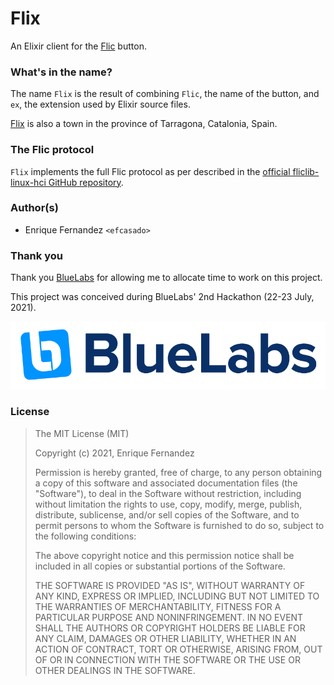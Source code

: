 # Flix

An Elixir client for the [Flic](https://flic.io/) button.

### What's in the name?

The name `Flix` is the result of combining `Flic`, the name of the button, and
`ex`, the extension used by Elixir source files.

[Flix](https://en.wikipedia.org/wiki/Flix) is also a town in the province of
Tarragona, Catalonia, Spain.


### The Flic protocol

`Flix` implements the full Flic protocol as per described in the
[official fliclib-linux-hci GitHub repository](https://github.com/50ButtonsEach/fliclib-linux-hci/blob/master/ProtocolDocumentation.md).


### Author(s)

- Enrique Fernandez `<efcasado>`


### Thank you

Thank you [BlueLabs](https://www.bluelabs.eu/) for allowing me to allocate time
to work on this project.

This project was conceived during BlueLabs' 2nd Hackathon (22-23 July, 2021).

![BlueLaps](images/bluelabs-logo.png?raw=true "BlueLabs")


### License

> The MIT License (MIT)
>
> Copyright (c) 2021, Enrique Fernandez
>
> Permission is hereby granted, free of charge, to any person obtaining a copy
> of this software and associated documentation files (the "Software"), to deal
> in the Software without restriction, including without limitation the rights
> to use, copy, modify, merge, publish, distribute, sublicense, and/or sell
> copies of the Software, and to permit persons to whom the Software is
> furnished to do so, subject to the following conditions:
>
> The above copyright notice and this permission notice shall be included in
> all copies or substantial portions of the Software.
>
> THE SOFTWARE IS PROVIDED "AS IS", WITHOUT WARRANTY OF ANY KIND, EXPRESS OR
> IMPLIED, INCLUDING BUT NOT LIMITED TO THE WARRANTIES OF MERCHANTABILITY,
> FITNESS FOR A PARTICULAR PURPOSE AND NONINFRINGEMENT. IN NO EVENT SHALL THE
> AUTHORS OR COPYRIGHT HOLDERS BE LIABLE FOR ANY CLAIM, DAMAGES OR OTHER
> LIABILITY, WHETHER IN AN ACTION OF CONTRACT, TORT OR OTHERWISE, ARISING FROM,
> OUT OF OR IN CONNECTION WITH THE SOFTWARE OR THE USE OR OTHER DEALINGS IN
> THE SOFTWARE.
